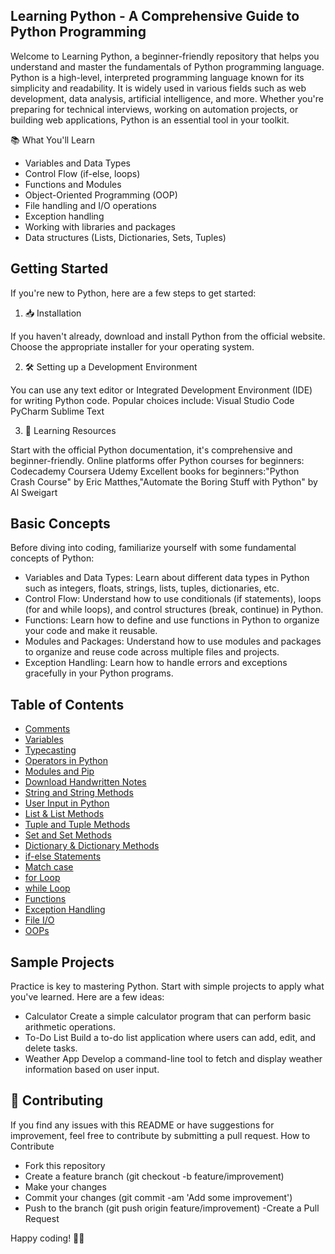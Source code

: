 ##  Learning Python - A Comprehensive Guide to Python Programming
Welcome to Learning Python, a beginner-friendly repository that helps you understand and master the fundamentals of Python programming language.<br>
Python is a high-level, interpreted programming language known for its simplicity and readability. It is widely used in various fields such as web development, data analysis, artificial intelligence, and more. Whether you're preparing for technical interviews, working on automation projects, or building web applications, Python is an essential tool in your toolkit.

📚 What You'll Learn <br>

- Variables and Data Types 
- Control Flow (if-else, loops)
- Functions and Modules 
- Object-Oriented Programming (OOP)
- File handling and I/O operations
- Exception handling 
- Working with libraries and packages 
- Data structures (Lists, Dictionaries, Sets, Tuples) 


## Getting Started <br>
If you're new to Python, here are a few steps to get started: <br>
 1. 📥 Installation <br>

If you haven't already, download and install Python from the official website. Choose the appropriate installer for your operating system. <br>

2. 🛠️ Setting up a Development Environment <br>

You can use any text editor or Integrated Development Environment (IDE) for writing Python code. Popular choices include:
Visual Studio Code
PyCharm
Sublime Text
 <br>


 3. 📖 Learning Resources <br>

Start with the official Python documentation, it's comprehensive and beginner-friendly.
Online platforms offer Python courses for beginners:
Codecademy
Coursera
Udemy
Excellent books for beginners:"Python Crash Course" by Eric Matthes,"Automate the Boring Stuff with Python" by Al Sweigart

##  Basic Concepts
Before diving into coding, familiarize yourself with some fundamental concepts of Python:

- Variables and Data Types: Learn about different data types in Python such as integers, floats, strings, lists, tuples, dictionaries, etc.
- Control Flow: Understand how to use conditionals (if statements), loops (for and while loops), and control structures (break, continue) in Python.
- Functions: Learn how to define and use functions in Python to organize your code and make it reusable.
- Modules and Packages: Understand how to use modules and packages to organize and reuse code across multiple files and projects.
- Exception Handling: Learn how to handle errors and exceptions gracefully in your Python programs.


## Table of Contents

- [Comments](#comments)
- [Variables](#variables)
- [Typecasting](#typecasting)
- [Operators in Python](#operators-in-python)
- [Modules and Pip](#modules-and-pip)
- [Download Handwritten Notes](#download-handwritten-notes)
- [String and String Methods](#string-and-string-methods)
- [User Input in Python](#user-input-in-python)
- [List & List Methods](#list--list-methods)
- [Tuple and Tuple Methods](#tuple-and-tuple-methods)
- [Set and Set Methods](#set-and-set-methods)
- [Dictionary & Dictionary Methods](#dictionary--dictionary-methods)
- [if-else Statements](#if-else-statements)
- [Match case](#match-case)
- [for Loop](#for-loop)
- [while Loop](#while-loop)
- [Functions](#functions)
- [Exception Handling](#exception-handling)
- [File I/O](#file-io)
- [OOPs](#oops)


##  Sample Projects
Practice is key to mastering Python. Start with simple projects to apply what you've learned. Here are a few ideas:
-  Calculator
Create a simple calculator program that can perform basic arithmetic operations.
-  To-Do List
Build a to-do list application where users can add, edit, and delete tasks.
-  Weather App
Develop a command-line tool to fetch and display weather information based on user input.

## 🤝 Contributing<br>
If you find any issues with this README or have suggestions for improvement, feel free to contribute by submitting a pull request.
How to Contribute<br>

- Fork this repository
- Create a feature branch (git checkout -b feature/improvement)
- Make your changes
- Commit your changes (git commit -am 'Add some improvement')
- Push to the branch (git push origin feature/improvement)
-Create a Pull Request


Happy coding! 🐍✨

